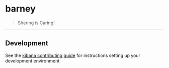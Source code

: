 # barney

> Sharing is Caring!

---

## Development

See the [kibana contributing guide](https://github.com/elastic/kibana/blob/master/CONTRIBUTING.md) for instructions setting up your development environment.
